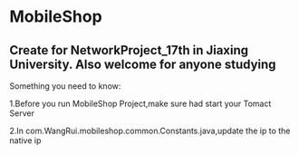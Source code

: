 # MobileShop
Create for NetworkProject_17th in Jiaxing University. Also welcome for anyone studying
------------------------------------------------------------------------------------------------------------------------------------------

Something you need to know:

1.Before you run MobileShop Project,make sure had start your Tomact Server 

2.In com.WangRui.mobileshop.common.Constants.java,update the ip to the native ip
